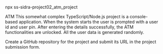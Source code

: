 npx ss-sidra-project02_atm_project




ATM
This somewhat complex TypeScript/Node.js project is a console-based application. When the system starts the user is prompted with a user id and user pin. After entering the details successfully, the ATM functionalities are unlocked. All the user data is generated randomly.

Create a GitHub repository for the project and submit its URL in the project submission form.
